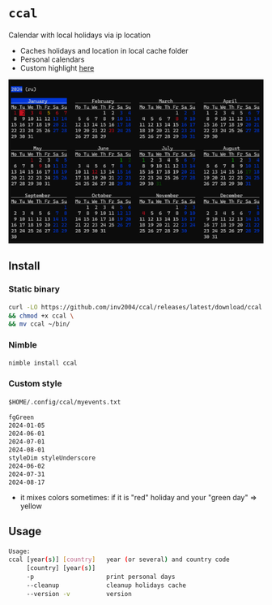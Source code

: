 # ```ccal```

Calendar with local holidays via ip location

* Caches holidays and location in local cache folder
* Personal calendars
* Custom highlight [here](#custom-style)

![image](.github/images/ccal.png)

## Install

### Static binary
```bash
curl -LO https://github.com/inv2004/ccal/releases/latest/download/ccal \
&& chmod +x ccal \
&& mv ccal ~/bin/
```

### Nimble
```bash
nimble install ccal
```

### Custom style
`$HOME/.config/ccal/myevents.txt`
```
fgGreen
2024-01-05
2024-06-01
2024-07-01
2024-08-01
styleDim styleUnderscore
2024-06-02
2024-07-31
2024-08-17
```

* it mixes colors sometimes: if it is "red" holiday and your "green day" => yellow

## Usage
```bash
Usage:
ccal [year(s)] [country]   year (or several) and country code
     [country] [year(s)]
     -p                    print personal days
     --cleanup             cleanup holidays cache
     --version -v          version
```
